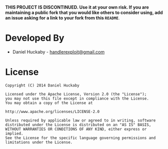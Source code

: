 **THIS PROJECT IS DISCONTINUED. Use it at your own risk. If you are maintaining a public fork that you would
like others to consider using, add an issue asking for a link to your fork from this `README`**.

Developed By
=

* Daniel Huckaby - <handlerexploit@gmail.com>

License
=

    Copyright (C) 2014 Daniel Huckaby

    Licensed under the Apache License, Version 2.0 (the "License");
    you may not use this file except in compliance with the License.
    You may obtain a copy of the License at

    http://www.apache.org/licenses/LICENSE-2.0

    Unless required by applicable law or agreed to in writing, software
    distributed under the License is distributed on an "AS IS" BASIS,
    WITHOUT WARRANTIES OR CONDITIONS OF ANY KIND, either express or implied.
    See the License for the specific language governing permissions and
    limitations under the License.
